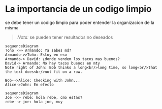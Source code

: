 # La importancia de un codigo limpio 

se debe tener un codigo limpio para poder entender la organizacion de la misma

> *Nota:* se pueden tener resultados no deseados

```mermaid
sequenceDiagram
Toño ->> Armando: Ya sabes md?
Armando->>Toño: Estoy en eso
Armando-> David: ¿donde venden los tacos mas buenos?
David-> Armando: No hay tacos buenos en mty
Note right of John: Bob thinks a long<br/>long time, so long<br/>that the text does<br/>not fit on a row.

Bob-->Alice: Checking with John...
Alice->John: En efecto
```

```mermaid
sequenceDiagram
Joe ->> rebe: hola rebe, cmo estas?
rebe--> joe: hola joe, muy 

```